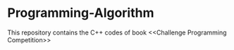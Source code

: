 # Programming-Algorithm
This repository contains the C++ codes of book &lt;&lt;Challenge Programming Competition>>
